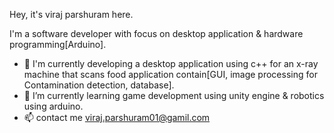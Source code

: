 Hey, it's viraj parshuram here.
  
  I'm a software developer with focus on desktop application & hardware programming[Arduino].
  
- 👀 I'm currently developing a desktop application using c++ for an x-ray machine that scans food application contain[GUI, image processing for Contamination detection, database].
- 🌱 I’m currently learning game development using unity engine & robotics using arduino.
- 📫 contact me viraj.parshuram01@gamil.com

<!---
VirajVparshuram/VirajVparshuram is a ✨ special ✨ repository because its `README.md` (this file) appears on your GitHub profile.
You can click the Preview link to take a look at your changes.
--->

